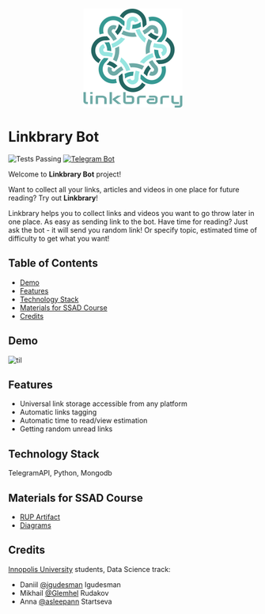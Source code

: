 <p align="center">
  <img src="https://github.com/igudesman/linkbrary/blob/master/logos/linkbrary_logo_with_text.png" />
</p>

# Linkbrary Bot #
![Tests Passing](https://github.com/igudesman/linkbrary/actions/workflows/test-github-actions.yml/badge.svg)
[![Telegram Bot](https://img.shields.io/badge/bot-%20%20on%20Telegram-2ba2d9.svg)](https://t.me/linkbrary_bot)

Welcome to **Linkbrary Bot** project!

Want to collect all your links, articles and videos in one place for future reading? Try out **Linkbrary**!

Linkbrary helps you to collect links and videos you want to go throw later in one place. As easy as sending link to the bot.
Have time for reading? Just ask the bot - it will send you random link! Or specify topic, estimated time of difficulty to get what you want!

## Table of Contents
* [Demo](#demo)
* [Features](#features)
* [Technology Stack](#technology-stack)
* [Materials for SSAD Course](#materials-for-ssad-course)
* [Credits](#credits)

## Demo <a name="demo"></a>
![til](https://github.com/igudesman/linkbrary/blob/master/demo/demoLinkbrary.gif)

## Features <a name="features"></a>
* Universal link storage accessible from any platform
* Automatic links tagging
* Automatic time to read/view estimation
* Getting random unread links

## Technology Stack <a name="technology-stack"></a>
TelegramAPI, Python, Mongodb

## Materials for SSAD Course <a name="materials-for-ssad-course"></a>
* [RUP Artifact](https://docs.google.com/document/d/1NvzGc7YgpdCWJnEomHVriLlVA9wztOa5/edit?usp=sharing&ouid=106934281615236387751&rtpof=true&sd=true)
* [Diagrams](https://github.com/igudesman/linkbrary/blob/master/diagrams)

## Credits <a name="credits"></a>
[Innopolis University](https://innopolis.university/en/) students, Data Science track:
* Daniil [@igudesman](https://github.com/igudesman) Igudesman
* Mikhail [@Glemhel](https://github.com/Glemhel) Rudakov
* Anna [@asleepann](https://github.com/asleepann) Startseva
